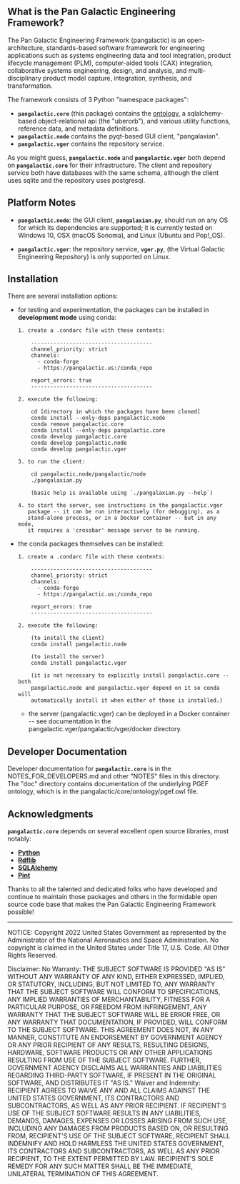 What is the Pan Galactic Engineering Framework?
-----------------------------------------------
The Pan Galactic Engineering Framework (pangalactic) is an open-architecture,
standards-based software framework for engineering applications such as systems
engineering data and tool integration, product lifecycle management (PLM),
computer-aided tools (CAX) integration, collaborative systems engineering,
design, and analysis, and multi-disciplinary product model capture,
integration, synthesis, and transformation.

The framework consists of 3 Python "namespace packages":

  - **`pangalactic.core`** (this package) contains the [ontology](https://pangalactic.us/pgef_ontology.html), a sqlalchemy-based object-relational api (the "uberorb"), and various utility functions, reference data, and metadata definitions.
  - **`pangalactic.node`** contains the pyqt-based GUI client, "pangalaxian".
  - **`pangalactic.vger`** contains the repository service.

As you might guess, **`pangalactic.node`** and **`pangalactic.vger`** both depend on
**`pangalactic.core`** for their infrastructure. The client and repository service
both have databases with the same schema, although the client uses sqlite and
the repository uses postgresql.

Platform Notes
--------------

  - **`pangalactic.node`**: the GUI client, **`pangalaxian.py`**, should run on
    any OS for which its dependencies are supported; it is currently tested on
    Windows 10, OSX (macOS Sonoma), and Linux (Ubuntu and Pop!_OS).

  - **`pangalactic.vger`**: the repository service, **`vger.py`**,
    (the Virtual Galactic Engineering Repository) is only supported on Linux.

Installation
------------
There are several installation options:

  - for testing and experimentation, the packages can be installed in
    **development mode** using conda:

        1. create a .condarc file with these contents:

            --------------------------------------
            channel_priority: strict
            channels:
              - conda-forge
              - https://pangalactic.us:/conda_repo

            report_errors: true
            --------------------------------------

        2. execute the following:

            cd [directory in which the packages have been cloned]
            conda install --only-deps pangalactic.node
            conda remove pangalactic.core
            conda install --only-deps pangalactic.core
            conda develop pangalactic.core
            conda develop pangalactic.node
            conda develop pangalactic.vger

        3. to run the client:

            cd pangalactic.node/pangalactic/node
            ./pangalaxian.py

            (basic help is available using `./pangalaxian.py --help`)

        4. to start the server, see instructions in the pangalactic.vger
           package -- it can be run interactively (for debugging), as a
           stand-alone process, or in a Docker container -- but in any mode,
           it requires a 'crossbar' message server to be running.

  - the conda packages themselves can be installed:

        1. create a .condarc file with these contents:

            --------------------------------------
            channel_priority: strict
            channels:
              - conda-forge
              - https://pangalactic.us:/conda_repo

            report_errors: true
            --------------------------------------

        2. execute the following:

            (to install the client)
            conda install pangalactic.node

            (to install the server)
            conda install pangalactic.vger

            (it is not necessary to explicitly install pangalactic.core -- both
            pangalactic.node and pangalactic.vger depend on it so conda will
            automatically install it when either of those is installed.)

    - the server (pangalactic.vger) can be deployed in a Docker container --
      see documentation in the pangalactic.vger/pangalactic/vger/docker
      directory.


Developer Documentation
-----------------------
Developer documentation for **`pangalactic.core`** is in the
NOTES_FOR_DEVELOPERS.md and other "NOTES" files in this directory. The "doc"
directory contains documentation of the underlying PGEF ontology, which is in
the pangalactic/core/ontology/pgef.owl file.

Acknowledgments
---------------
**`pangalactic.core`** depends on several excellent open source libraries,
most notably:

  - **[Python](http://www.python.org)**
  - **[Rdflib](https://rdflib.readthedocs.io/en/stable/)**
  - **[SQLAlchemy](https://pypi.org/project/SQLAlchemy/)**
  - **[Pint](https://pypi.org/project/Pint/)**

Thanks to all the talented and dedicated folks who have developed and
continue to maintain those packages and others in the formidable open
source code base that makes the Pan Galactic Engineering Framework
possible!

----------------------------------------------------------------------------

NOTICE:
Copyright 2022 United States Government as represented by the Administrator
of the National Aeronautics and Space Administration.  No copyright is
claimed in the United States under Title 17, U.S. Code.  All Other Rights
Reserved.

Disclaimer:
No Warranty: THE SUBJECT SOFTWARE IS PROVIDED "AS IS" WITHOUT ANY WARRANTY OF
ANY KIND, EITHER EXPRESSED, IMPLIED, OR STATUTORY, INCLUDING, BUT NOT LIMITED
TO, ANY WARRANTY THAT THE SUBJECT SOFTWARE WILL CONFORM TO SPECIFICATIONS,
ANY IMPLIED WARRANTIES OF MERCHANTABILITY, FITNESS FOR A PARTICULAR PURPOSE,
OR FREEDOM FROM INFRINGEMENT, ANY WARRANTY THAT THE SUBJECT SOFTWARE WILL BE
ERROR FREE, OR ANY WARRANTY THAT DOCUMENTATION, IF PROVIDED, WILL CONFORM TO
THE SUBJECT SOFTWARE. THIS AGREEMENT DOES NOT, IN ANY MANNER, CONSTITUTE AN
ENDORSEMENT BY GOVERNMENT AGENCY OR ANY PRIOR RECIPIENT OF ANY RESULTS,
RESULTING DESIGNS, HARDWARE, SOFTWARE PRODUCTS OR ANY OTHER APPLICATIONS
RESULTING FROM USE OF THE SUBJECT SOFTWARE.  FURTHER, GOVERNMENT AGENCY
DISCLAIMS ALL WARRANTIES AND LIABILITIES REGARDING THIRD-PARTY SOFTWARE, IF
PRESENT IN THE ORIGINAL SOFTWARE, AND DISTRIBUTES IT "AS IS."
Waiver and Indemnity: RECIPIENT AGREES TO WAIVE ANY AND ALL CLAIMS AGAINST
THE UNITED STATES GOVERNMENT, ITS CONTRACTORS AND SUBCONTRACTORS, AS WELL AS
ANY PRIOR RECIPIENT.  IF RECIPIENT'S USE OF THE SUBJECT SOFTWARE RESULTS IN
ANY LIABILITIES, DEMANDS, DAMAGES, EXPENSES OR LOSSES ARISING FROM SUCH USE,
INCLUDING ANY DAMAGES FROM PRODUCTS BASED ON, OR RESULTING FROM, RECIPIENT'S
USE OF THE SUBJECT SOFTWARE, RECIPIENT SHALL INDEMNIFY AND HOLD HARMLESS THE
UNITED STATES GOVERNMENT, ITS CONTRACTORS AND SUBCONTRACTORS, AS WELL AS ANY
PRIOR RECIPIENT, TO THE EXTENT PERMITTED BY LAW.  RECIPIENT'S SOLE REMEDY FOR
ANY SUCH MATTER SHALL BE THE IMMEDIATE, UNILATERAL TERMINATION OF THIS
AGREEMENT.

